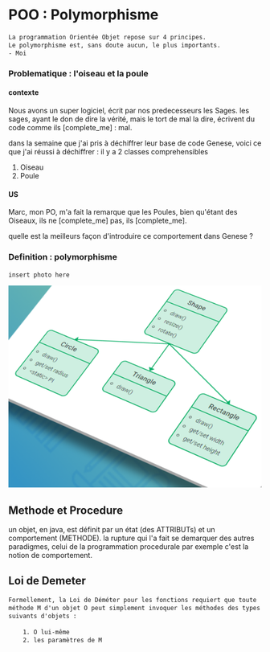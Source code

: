 # POO : Polymorphisme

```
La programmation Orientée Objet repose sur 4 principes.
Le polymorphisme est, sans doute aucun, le plus importants.
- Moi
```

### Problematique : l'oiseau et la poule

#### contexte
Nous avons un super logiciel, écrit par nos predecesseurs les Sages.
les sages, ayant le don de dire la vérité, mais le tort de mal la dire, 
écrivent du code comme ils [complete_me] : mal.

dans la semaine que j'ai pris à déchiffrer leur base de code Genese, voici 
ce que j'ai réussi à déchiffrer : il y a 2 classes comprehensibles 
1. Oiseau
2. Poule

#### US
Marc, mon PO, m'a fait la remarque que les Poules, bien qu'étant des Oiseaux,
ils ne [complete_me] pas, ils [complete_me].

quelle est la meilleurs façon d'introduire ce comportement dans Genese ?

### Definition : polymorphisme 




```
insert photo here
```
![img.png](img.png)


## Methode et Procedure

un objet, en java, est définit par un état (des ATTRIBUTs) et un comportement (METHODE).
la rupture qui l'a fait se demarquer des autres paradigmes, celui de la programmation procedurale par exemple
c'est la notion de comportement.

## Loi de Demeter


```
Formellement, la Loi de Déméter pour les fonctions requiert que toute méthode M d'un objet O peut simplement invoquer les méthodes des types suivants d'objets :

    1. O lui-même
    2. les paramètres de M
```

